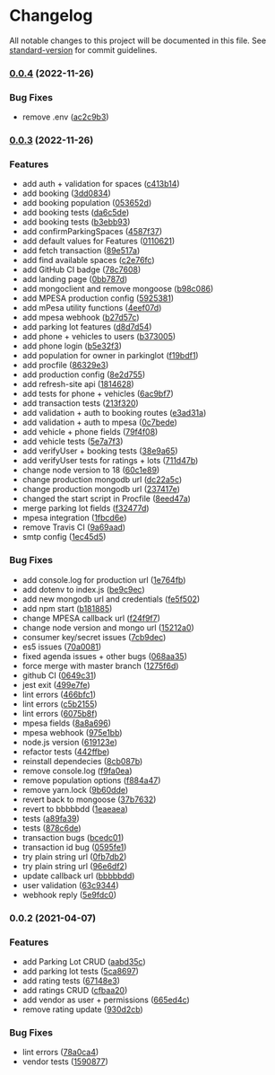 # Changelog

All notable changes to this project will be documented in this file. See [standard-version](https://github.com/conventional-changelog/standard-version) for commit guidelines.

### [0.0.4](https://github.com/saisilinus/Park254_Backend/compare/v0.0.3...v0.0.4) (2022-11-26)


### Bug Fixes

* remove .env ([ac2c9b3](https://github.com/saisilinus/Park254_Backend/commit/ac2c9b352904149a52f0ca5c6d357a1dc893cd09))

### [0.0.3](https://github.com/saisilinus/Park254_Backend/compare/v0.0.2...v0.0.3) (2022-11-26)


### Features

* add auth + validation for spaces ([c413b14](https://github.com/saisilinus/Park254_Backend/commit/c413b14716bed1385842f4e897980ff178fd7b6a))
* add booking ([3dd0834](https://github.com/saisilinus/Park254_Backend/commit/3dd083438de4750ddd6d1b58549385bec166e26a))
* add booking population ([053652d](https://github.com/saisilinus/Park254_Backend/commit/053652dbda250721c716414a0351b8b63b595102))
* add booking tests ([da6c5de](https://github.com/saisilinus/Park254_Backend/commit/da6c5de7296cc5b127799d710ee4ba44e24ceedb))
* add booking tests ([b3ebb93](https://github.com/saisilinus/Park254_Backend/commit/b3ebb935f417de50160dca7332c621c144e6dfe2))
* add confirmParkingSpaces ([4587f37](https://github.com/saisilinus/Park254_Backend/commit/4587f37839d01df0e9f9fc0c27e931be252ef05e))
* add default values for Features ([0110621](https://github.com/saisilinus/Park254_Backend/commit/0110621b3b2a35876561ac98718d71f34b81d986))
* add fetch transaction ([89e517a](https://github.com/saisilinus/Park254_Backend/commit/89e517aa63b67a2274eb09424511baf8760b599e))
* add find available spaces ([c2e76fc](https://github.com/saisilinus/Park254_Backend/commit/c2e76fc6ebc0af522987d77fb040a6ec8695c211))
* add GitHub CI badge ([78c7608](https://github.com/saisilinus/Park254_Backend/commit/78c7608d14fec5893f1d148317bf49c23c51a0b7))
* add landing page ([0bb787d](https://github.com/saisilinus/Park254_Backend/commit/0bb787d6f403f5a5b7b9f5450465be9fd3fd29b9))
* add mongoclient and remove mongoose ([b98c086](https://github.com/saisilinus/Park254_Backend/commit/b98c086df9653608baba1f11db281fea984d5d56))
* add MPESA production config ([5925381](https://github.com/saisilinus/Park254_Backend/commit/5925381dd76c901dda9edb33626081a9069e4822))
* add mPesa utility functions ([4eef07d](https://github.com/saisilinus/Park254_Backend/commit/4eef07de132d78b6727073928f8a2e0a89f207ce))
* add mpesa webhook ([b27d57c](https://github.com/saisilinus/Park254_Backend/commit/b27d57ce7c758cdf5c0da99ed23fde7e4053177f))
* add parking lot features ([d8d7d54](https://github.com/saisilinus/Park254_Backend/commit/d8d7d54f88542e26a4c2d3d2033716529fd24f30))
* add phone + vehicles to users ([b373005](https://github.com/saisilinus/Park254_Backend/commit/b373005c2c4627b033437c51c117b8f6f2474a08))
* add phone login ([b5e32f3](https://github.com/saisilinus/Park254_Backend/commit/b5e32f333069a6b1c8a9b07c3dccf99d8889d12f))
* add population for owner in parkinglot ([f19bdf1](https://github.com/saisilinus/Park254_Backend/commit/f19bdf162bcd1ec15c1282c1ab99f24c2785c210))
* add procfile ([86329e3](https://github.com/saisilinus/Park254_Backend/commit/86329e35866561ab1b5ba59fc423a5cbc4a8359d))
* add production config ([8e2d755](https://github.com/saisilinus/Park254_Backend/commit/8e2d755924f623d33f0c546302c7018aafee2a22))
* add refresh-site api ([1814628](https://github.com/saisilinus/Park254_Backend/commit/18146282a325e26b3e8bbd414697ae7678ec6b62))
* add tests for phone + vehicles ([6ac9bf7](https://github.com/saisilinus/Park254_Backend/commit/6ac9bf7f3939720367e4d13922b847ef960f3c71))
* add transaction tests ([213f320](https://github.com/saisilinus/Park254_Backend/commit/213f3204e90c1bed3735395f0f60d7a0a8db1750))
* add validation + auth to booking routes ([e3ad31a](https://github.com/saisilinus/Park254_Backend/commit/e3ad31a83f7b10284df4f6e82587a2a71bd51864))
* add validation + auth to mpesa ([0c7bede](https://github.com/saisilinus/Park254_Backend/commit/0c7bede24731644b823b4567e529f92e65c595b9))
* add vehicle + phone fields ([79f4f08](https://github.com/saisilinus/Park254_Backend/commit/79f4f082c29bb26e4d0b53c7036d54e7ec80b2d2))
* add vehicle tests ([5e7a7f3](https://github.com/saisilinus/Park254_Backend/commit/5e7a7f377e9defa309b9df472f9ec9baa37b699a))
* add verifyUser + booking tests ([38e9a65](https://github.com/saisilinus/Park254_Backend/commit/38e9a65e176179c68b3cf9283deb850ca2deecd0))
* add verifyUser tests for ratings + lots ([711d47b](https://github.com/saisilinus/Park254_Backend/commit/711d47b859811861ca0d0ed577de55b052f668af))
* change node version to 18 ([60c1e89](https://github.com/saisilinus/Park254_Backend/commit/60c1e897348df52a8f379fb03caaf959ccd89b39))
* change production mongodb url ([dc22a5c](https://github.com/saisilinus/Park254_Backend/commit/dc22a5cf95632d2cb09068cebd776f5b0580e2e9))
* change production mongodb url ([237417e](https://github.com/saisilinus/Park254_Backend/commit/237417e79e37942749ab39b169f4a7e8b06b9016))
* changed the start script in Procfile ([8eed47a](https://github.com/saisilinus/Park254_Backend/commit/8eed47ac4fdd5aa4ae528de5411a2df71050fe94))
* merge parking lot fields ([f32477d](https://github.com/saisilinus/Park254_Backend/commit/f32477d709518c9ab3c3305d0c34ce1620e4be3b))
* mpesa integration ([1fbcd6e](https://github.com/saisilinus/Park254_Backend/commit/1fbcd6e84c881a715f2951fdd670a6a61308ae61))
* remove Travis CI ([9a69aad](https://github.com/saisilinus/Park254_Backend/commit/9a69aadb79e15bd8fcbe4b224bd71f71e4356aa6))
* smtp config ([1ec45d5](https://github.com/saisilinus/Park254_Backend/commit/1ec45d56b16feb6e3b0bff5780fddd51cd5d9601))


### Bug Fixes

* add console.log for production url ([1e764fb](https://github.com/saisilinus/Park254_Backend/commit/1e764fbd62a06c0dc8524797ac8ec0007c23670c))
* add dotenv to index.js ([be9c9ec](https://github.com/saisilinus/Park254_Backend/commit/be9c9ec03450d4be9f2fd0c5351038738c9b1d9e))
* add new mongodb url and credentials ([fe5f502](https://github.com/saisilinus/Park254_Backend/commit/fe5f502cffc6edb7892b48e6cc64b6a41f418c10))
* add npm start ([b181885](https://github.com/saisilinus/Park254_Backend/commit/b1818850da1c642a3ec257ea8224322e17bd7a96))
* change MPESA callback url ([f24f9f7](https://github.com/saisilinus/Park254_Backend/commit/f24f9f7928089c5ed569473482b2e6b812821bab))
* change node version and mongo url ([15212a0](https://github.com/saisilinus/Park254_Backend/commit/15212a03791d51335d876808f9f632bffadb9754))
* consumer key/secret issues ([7cb9dec](https://github.com/saisilinus/Park254_Backend/commit/7cb9dec7bea85eb5d158cfba66198c97b73429ce))
* es5 issues ([70a0081](https://github.com/saisilinus/Park254_Backend/commit/70a00813e2131c3c5c9893df7e5057833ace9483))
* fixed agenda issues + other bugs ([068aa35](https://github.com/saisilinus/Park254_Backend/commit/068aa35b38c29b0647e4c5cfbd030b8d56d524d4))
* force merge with master branch ([1275f6d](https://github.com/saisilinus/Park254_Backend/commit/1275f6dc3de4cfbf84e664aca99c7471f45c4f31))
* github CI ([0649c31](https://github.com/saisilinus/Park254_Backend/commit/0649c31e34dcb23611dabc47d0ee22be889854ab))
* jest exit ([499e7fe](https://github.com/saisilinus/Park254_Backend/commit/499e7fedc93c3501a24645b639a4090faa1d8c8c))
* lint errors ([466bfc1](https://github.com/saisilinus/Park254_Backend/commit/466bfc1cf4b20d877e13eb3ab035b8979b7d155b))
* lint errors ([c5b2155](https://github.com/saisilinus/Park254_Backend/commit/c5b2155cb96cd22a2a5f07027e1d75e806e5a124))
* lint errors ([6075b8f](https://github.com/saisilinus/Park254_Backend/commit/6075b8f066291d4fe6e30b42285676415cbe0a44))
* mpesa fields ([8a8a696](https://github.com/saisilinus/Park254_Backend/commit/8a8a696ec445d9b9455a9db5c9679fc94dfeabe8))
* mpesa webhook ([975e1bb](https://github.com/saisilinus/Park254_Backend/commit/975e1bb167cf5b4938db2d8a399346e6fb42460f))
* node.js version ([619123e](https://github.com/saisilinus/Park254_Backend/commit/619123e7f2a22965d5634b1e50ced6e803cab2a1))
* refactor tests ([442ffbe](https://github.com/saisilinus/Park254_Backend/commit/442ffbe22c7de98251f8f079efd8d4591c2209fb))
* reinstall dependecies ([8cb087b](https://github.com/saisilinus/Park254_Backend/commit/8cb087b4606a67b9f644c68e1875d8177650f3a1))
* remove console.log ([f9fa0ea](https://github.com/saisilinus/Park254_Backend/commit/f9fa0eac85eb71c7635904df3f7bd38560f8a3dd))
* remove population options ([f884a47](https://github.com/saisilinus/Park254_Backend/commit/f884a47f65f32248fb874ccad7fa0143c71fa919))
* remove yarn.lock ([9b60dde](https://github.com/saisilinus/Park254_Backend/commit/9b60dde867dd03a03914f9ec03fc3b93c0edb4f2))
* revert back to mongoose ([37b7632](https://github.com/saisilinus/Park254_Backend/commit/37b7632cc645a7f48c11a560a972bf8d06879f9a))
* revert to bbbbbdd ([1eaeaea](https://github.com/saisilinus/Park254_Backend/commit/1eaeaeaf11404cfab4b3992d3d6583306f32d81e))
* tests ([a89fa39](https://github.com/saisilinus/Park254_Backend/commit/a89fa39d0aee59c55a7f501d0bc387973de29845))
* tests ([878c6de](https://github.com/saisilinus/Park254_Backend/commit/878c6deb8adf69627e8098cab4decdd01606d134))
* transaction bugs ([bcedc01](https://github.com/saisilinus/Park254_Backend/commit/bcedc01efb4f93c8d123f30be4aaaf355f5e95d7))
* transaction id bug ([0595fe1](https://github.com/saisilinus/Park254_Backend/commit/0595fe1721d274e478ab54a5535aa2eeabb68e36))
* try plain string url ([0fb7db2](https://github.com/saisilinus/Park254_Backend/commit/0fb7db2e4c3f3f8cd36b3ebc383bbcc94bc07389))
* try plain string url ([96e6df2](https://github.com/saisilinus/Park254_Backend/commit/96e6df274018479e2b8c91621e8c607d61c71ea5))
* update callback url ([bbbbbdd](https://github.com/saisilinus/Park254_Backend/commit/bbbbbdd83230045b62caaf1810b79926bcb1e441))
* user validation ([63c9344](https://github.com/saisilinus/Park254_Backend/commit/63c934491ed14a315a5f81a405c662f3acc5bf35))
* webhook reply ([5e9fdc0](https://github.com/saisilinus/Park254_Backend/commit/5e9fdc0553d64db48c63f1ebd382896cac914efb))

### 0.0.2 (2021-04-07)


### Features

* add Parking Lot CRUD ([aabd35c](https://github.com/saisilinus/Park254_Backend/commit/aabd35ca785acfa2d06ad5c1ddc40caf195e2ee2))
* add parking lot tests ([5ca8697](https://github.com/saisilinus/Park254_Backend/commit/5ca86972aece7fe84588da803a4da2034d53c07a))
* add rating tests ([67148e3](https://github.com/saisilinus/Park254_Backend/commit/67148e38e3343517634d1be998c84ea94d4d3c50))
* add ratings CRUD ([cfbaa20](https://github.com/saisilinus/Park254_Backend/commit/cfbaa208b38cd23ee678364716e10461df858b5a))
* add vendor as user + permissions ([665ed4c](https://github.com/saisilinus/Park254_Backend/commit/665ed4c816844945105494a5380de51f704c24b8))
* remove rating update ([930d2cb](https://github.com/saisilinus/Park254_Backend/commit/930d2cb910a989c27a0da7e401caddf68ce8c978))


### Bug Fixes

* lint errors ([78a0ca4](https://github.com/saisilinus/Park254_Backend/commit/78a0ca4f57458e65c7b9acdd2588f5cb3baee734))
* vendor tests ([1590877](https://github.com/saisilinus/Park254_Backend/commit/15908772b9e467d91985f46943bbb17746ed9419))
